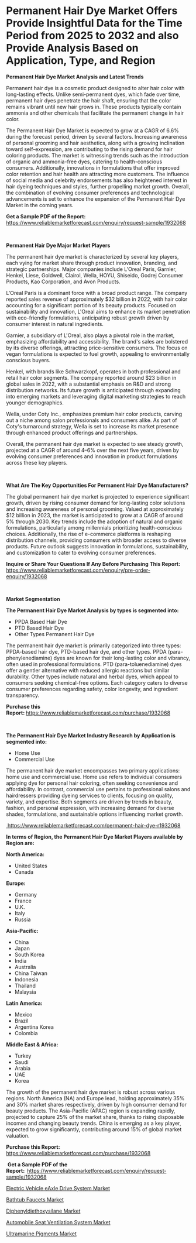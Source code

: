 <p><h1>Permanent Hair Dye Market Offers Provide Insightful Data for the Time Period from 2025 to 2032 and also Provide Analysis Based on Application, Type, and Region</h1></p><p><strong>Permanent Hair Dye Market Analysis and Latest Trends</strong></p>
<p><p>Permanent hair dye is a cosmetic product designed to alter hair color with long-lasting effects. Unlike semi-permanent dyes, which fade over time, permanent hair dyes penetrate the hair shaft, ensuring that the color remains vibrant until new hair grows in. These products typically contain ammonia and other chemicals that facilitate the permanent change in hair color.</p><p>The Permanent Hair Dye Market is expected to grow at a CAGR of 6.6% during the forecast period, driven by several factors. Increasing awareness of personal grooming and hair aesthetics, along with a growing inclination toward self-expression, are contributing to the rising demand for hair coloring products. The market is witnessing trends such as the introduction of organic and ammonia-free dyes, catering to health-conscious consumers. Additionally, innovations in formulations that offer improved color retention and hair health are attracting more customers. The influence of social media and celebrity endorsements has also heightened interest in hair dyeing techniques and styles, further propelling market growth. Overall, the combination of evolving consumer preferences and technological advancements is set to enhance the expansion of the Permanent Hair Dye Market in the coming years.</p></p>
<p><strong>Get a Sample PDF of the Report:&nbsp;</strong> <a href="https://www.reliablemarketforecast.com/enquiry/request-sample/1932068?utm_campaign=1899&utm_medium=2&utm_source=Github&utm_content=ia&utm_term=05022025&utm_id=permanent-hair-dye">https://www.reliablemarketforecast.com/enquiry/request-sample/1932068</a></p>
<p>&nbsp;</p>
<p><strong>Permanent Hair Dye Major Market Players</strong></p>
<p><p>The permanent hair dye market is characterized by several key players, each vying for market share through product innovation, branding, and strategic partnerships. Major companies include L'Oreal Paris, Garnier, Henkel, Liese, Goldwell, Clairol, Wella, HOYU, Shiseido, Godrej Consumer Products, Kao Corporation, and Avon Products.</p><p>L'Oreal Paris is a dominant force with a broad product range. The company reported sales revenue of approximately $32 billion in 2022, with hair color accounting for a significant portion of its beauty products. Focused on sustainability and innovation, L'Oreal aims to enhance its market penetration with eco-friendly formulations, anticipating robust growth driven by consumer interest in natural ingredients.</p><p>Garnier, a subsidiary of L'Oreal, also plays a pivotal role in the market, emphasizing affordability and accessibility. The brand's sales are bolstered by its diverse offerings, attracting price-sensitive consumers. The focus on vegan formulations is expected to fuel growth, appealing to environmentally conscious buyers.</p><p>Henkel, with brands like Schwarzkopf, operates in both professional and retail hair color segments. The company reported around $23 billion in global sales in 2022, with a substantial emphasis on R&D and strong distribution networks. Its future growth is anticipated through expanding into emerging markets and leveraging digital marketing strategies to reach younger demographics.</p><p>Wella, under Coty Inc., emphasizes premium hair color products, carving out a niche among salon professionals and consumers alike. As part of Coty's turnaround strategy, Wella is set to increase its market presence through enhanced product offerings and partnerships.</p><p>Overall, the permanent hair dye market is expected to see steady growth, projected at a CAGR of around 4–6% over the next five years, driven by evolving consumer preferences and innovation in product formulations across these key players.</p></p>
<p>&nbsp;</p>
<p><strong>What Are The Key Opportunities For Permanent Hair Dye Manufacturers?</strong></p>
<p><p>The global permanent hair dye market is projected to experience significant growth, driven by rising consumer demand for long-lasting color solutions and increasing awareness of personal grooming. Valued at approximately $12 billion in 2023, the market is anticipated to grow at a CAGR of around 5% through 2030. Key trends include the adoption of natural and organic formulations, particularly among millennials prioritizing health-conscious choices. Additionally, the rise of e-commerce platforms is reshaping distribution channels, providing consumers with broader access to diverse products. Future outlook suggests innovation in formulations, sustainability, and customization to cater to evolving consumer preferences.</p></p>
<p><strong>Inquire or Share Your Questions If Any Before Purchasing This Report:</strong> <a href="https://www.reliablemarketforecast.com/enquiry/pre-order-enquiry/1932068?utm_campaign=1899&utm_medium=2&utm_source=Github&utm_content=ia&utm_term=05022025&utm_id=permanent-hair-dye">https://www.reliablemarketforecast.com/enquiry/pre-order-enquiry/1932068</a></p>
<p>&nbsp;</p>
<p><strong>Market Segmentation</strong></p>
<p><strong>The Permanent Hair Dye Market Analysis by types is segmented into:</strong></p>
<p><ul><li>PPDA Based Hair Dye</li><li>PTD Based Hair Dye</li><li>Other Types Permanent Hair Dye</li></ul></p>
<p><p>The permanent hair dye market is primarily categorized into three types: PPDA-based hair dye, PTD-based hair dye, and other types. PPDA (para-phenylenediamine) dyes are known for their long-lasting color and vibrancy, often used in professional formulations. PTD (para-toluenediamine) dyes offer a gentler alternative with reduced allergic reactions but similar durability. Other types include natural and herbal dyes, which appeal to consumers seeking chemical-free options. Each category caters to diverse consumer preferences regarding safety, color longevity, and ingredient transparency.</p></p>
<p><strong>Purchase this Report:&nbsp;</strong><a href="https://www.reliablemarketforecast.com/purchase/1932068?utm_campaign=1899&utm_medium=2&utm_source=Github&utm_content=ia&utm_term=05022025&utm_id=permanent-hair-dye">https://www.reliablemarketforecast.com/purchase/1932068</a></p>
<p>&nbsp;</p>
<p><strong>The Permanent Hair Dye Market Industry Research by Application is segmented into:</strong></p>
<p><ul><li>Home Use</li><li>Commercial Use</li></ul></p>
<p><p>The permanent hair dye market encompasses two primary applications: home use and commercial use. Home use refers to individual consumers applying dye for personal hair coloring, often seeking convenience and affordability. In contrast, commercial use pertains to professional salons and hairdressers providing dyeing services to clients, focusing on quality, variety, and expertise. Both segments are driven by trends in beauty, fashion, and personal expression, with increasing demand for diverse shades, formulations, and sustainable options influencing market growth.</p></p>
<p><a href="https://www.reliablemarketforecast.com/permanent-hair-dye-r1932068?utm_campaign=1899&utm_medium=2&utm_source=Github&utm_content=ia&utm_term=05022025&utm_id=permanent-hair-dye">&nbsp;https://www.reliablemarketforecast.com/permanent-hair-dye-r1932068</a></p>
<p><strong>In terms of Region, the Permanent Hair Dye Market Players available by Region are:</strong></p>
<p>
    <p> <strong> North America: </strong>
        <ul>
            <li>United States</li>
            <li>Canada</li>
        </ul>
        </p> 
    <p> <strong> Europe: </strong>
        <ul>
            <li>Germany</li>
            <li>France</li>
            <li>U.K.</li>
            <li>Italy</li>
            <li>Russia</li>
        </ul>
        </p> 
    <p> <strong> Asia-Pacific: </strong>
        <ul>
            <li>China</li>
            <li>Japan</li>
            <li>South Korea</li>
            <li>India</li>
            <li>Australia</li>
            <li>China Taiwan</li>
            <li>Indonesia</li>
            <li>Thailand</li>
            <li>Malaysia</li>
        </ul>
        </p> 
    <p> <strong> Latin America: </strong>
        <ul>
            <li>Mexico</li>
            <li>Brazil</li>
            <li>Argentina Korea</li>
            <li>Colombia</li>
        </ul>
        </p> 
    <p> <strong> Middle East & Africa: </strong>
        <ul>
            <li>Turkey</li>
            <li>Saudi</li>
            <li>Arabia</li>
            <li>UAE</li>
            <li>Korea</li>
        </ul>
    </p>
    </p>
<p><p>The growth of the permanent hair dye market is robust across various regions. North America (NA) and Europe lead, holding approximately 35% and 30% market shares respectively, driven by high consumer demand for beauty products. The Asia-Pacific (APAC) region is expanding rapidly, projected to capture 25% of the market share, thanks to rising disposable incomes and changing beauty trends. China is emerging as a key player, expected to grow significantly, contributing around 15% of global market valuation.</p></p>
<p><strong>Purchase this Report: </strong><a href="https://www.reliablemarketforecast.com/purchase/1932068?utm_campaign=1899&utm_medium=2&utm_source=Github&utm_content=ia&utm_term=05022025&utm_id=permanent-hair-dye">https://www.reliablemarketforecast.com/purchase/1932068</a></p>
<p>&nbsp;<strong>Get a Sample PDF of the Report:&nbsp;&nbsp;</strong><a href="https://www.reliablemarketforecast.com/enquiry/request-sample/1932068?utm_campaign=1899&utm_medium=2&utm_source=Github&utm_content=ia&utm_term=05022025&utm_id=permanent-hair-dye">https://www.reliablemarketforecast.com/enquiry/request-sample/1932068</a></p>
<p><strong></strong></p>
<p><p><a href="https://www.linkedin.com/pulse/electric-vehicle-eaxle-drive-system-market-growth-overview-ibmce?utm_campaign=1899&utm_medium=2&utm_source=Github&utm_content=ia&utm_term=05022025&utm_id=permanent-hair-dye">Electric Vehicle eAxle Drive System Market</a></p><p><a href="https://github.com/djibenesha/Market-Research-Report-List-1/blob/main/bathtub-faucets-market.md?utm_campaign=1899&utm_medium=2&utm_source=Github&utm_content=ia&utm_term=05022025&utm_id=permanent-hair-dye">Bathtub Faucets Market</a></p><p><a href="https://www.linkedin.com/pulse/examining-ups-downs-diphenyldiethoxysilane-market-size-pcg8f?utm_campaign=1899&utm_medium=2&utm_source=Github&utm_content=ia&utm_term=05022025&utm_id=permanent-hair-dye">Diphenyldiethoxysilane Market</a></p><p><a href="https://www.linkedin.com/pulse/revenue-forecast-automobile-seat-ventilation-system-market-vrzwf?utm_campaign=1899&utm_medium=2&utm_source=Github&utm_content=ia&utm_term=05022025&utm_id=permanent-hair-dye">Automobile Seat Ventilation System Market</a></p><p><a href="https://github.com/nibbsmantji/Market-Research-Report-List-1/blob/main/ultramarine-pigments-market.md?utm_campaign=1899&utm_medium=2&utm_source=Github&utm_content=ia&utm_term=05022025&utm_id=permanent-hair-dye">Ultramarine Pigments Market</a></p></p>